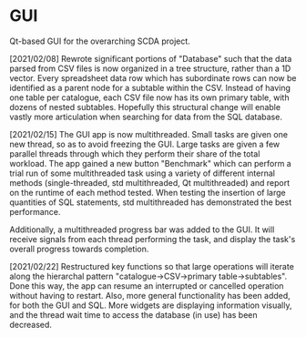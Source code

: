 # GUI
Qt-based GUI for the overarching SCDA project.

[2021/02/08]
Rewrote significant portions of "Database" such that the data parsed from CSV files is now organized in a tree structure, rather than a 1D vector. Every spreadsheet data row which has subordinate rows can now be identified as a parent node for a subtable within the CSV. Instead of having one table per catalogue, each CSV file now has its own primary table, with dozens of nested subtables. Hopefully this structural change will enable vastly more articulation when searching for data from the SQL database. 

[2021/02/15]
The GUI app is now multithreaded. Small tasks are given one new thread, so as to avoid freezing the GUI. Large tasks are given a few parallel threads through which they perform their share of the total workload. The app gained a new button "Benchmark" which can perform a trial run of some multithreaded task using a variety of different internal methods (single-threaded, std multithreaded, Qt multithreaded) and report on the runtime of each method tested. When testing the insertion of large quantities of SQL statements, std multithreaded has demonstrated the best performance. 

Additionally, a multithreaded progress bar was added to the GUI. It will receive signals from each thread performing the task, and display the task's overall progress towards completion. 

[2021/02/22]
Restructured key functions so that large operations will iterate along the hierarchal pattern "catalogue->CSV->primary table->subtables". Done this way, the app can resume an interrupted or cancelled operation without having to restart. Also, more general functionality has been added, for both the GUI and SQL. More widgets are displaying information visually, and the thread wait time to access the database (in use) has been decreased. 
